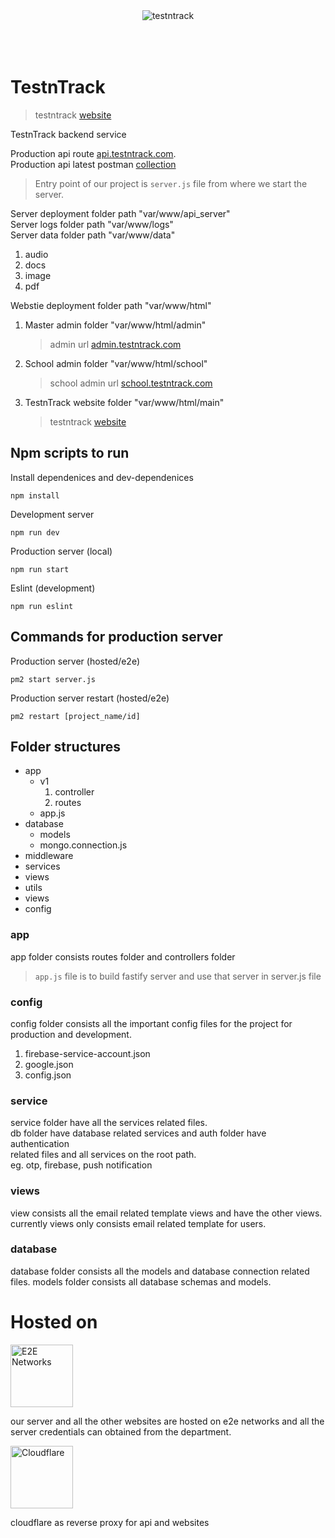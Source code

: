 <div style="display: flex; justify-content: center; padding-bottom: 50px">
    <img src="https://www.testntrack.com/assets/images/logo.png" alt="testntrack"/>
</div>

# TestnTrack

> testntrack [website](https://www.testntrack.com/)

TestnTrack backend service

Production api route [api.testntrack.com](https://api.testntrack.com).  
Production api latest postman [collection](https://www.getpostman.com/collections/fb50ca09ace0c8f55363)

> Entry point of our project is `server.js` file from where we start the server.

Server deployment folder path "var/www/api_server"  
Server logs folder path "var/www/logs"  
Server data folder path "var/www/data"

1. audio
2. docs
3. image
4. pdf

Webstie deployment folder path "var/www/html"

1. Master admin folder "var/www/html/admin"

    > admin url [admin.testntrack.com](https://admin.testntrack.com)

2. School admin folder "var/www/html/school"

    > school admin url [school.testntrack.com](https://school.testntrack.com)

3. TestnTrack website folder "var/www/html/main"

    > testntrack [website](https://www.testntrack.com/)

## Npm scripts to run

Install dependenices and dev-dependenices

```
npm install
```

Development server

```
npm run dev
```

Production server (local)

```
npm run start
```

Eslint (development)

```
npm run eslint
```

## Commands for production server

Production server (hosted/e2e)

```
pm2 start server.js
```

Production server restart (hosted/e2e)

```
pm2 restart [project_name/id]
```

## Folder structures

-   app
    -   v1
        1. controller
        2. routes
    -   app.js
-   database
    -   models
    -   mongo.connection.js
-   middleware
-   services
-   views
-   utils
-   views
-   config

### app

app folder consists routes folder and controllers folder

> `app.js` file is to build fastify server and use that server in server.js file

### config

config folder consists all the important config files for the project for production and development.

1. firebase-service-account.json
2. google.json
3. config.json

### service

service folder have all the services related files.  
db folder have database related services and auth folder have authentication  
related files and all services on the root path.  
eg. otp, firebase, push notification

### views

view consists all the email related template views and have the other views.
currently views only consists email related template for users.

### database

database folder consists all the models and database connection related files.
models folder consists all database schemas and models.

# Hosted on

<img src="https://www.e2enetworks.com/wp-content/themes/e2enetworks/images/E2Enetworks-logo.svg" alt="E2E Networks" width="100"/>

our server and all the other websites are hosted on e2e networks and all the server credentials can obtained from the department.

<!-- <svg viewBox="0 0 105 36" role="img" width="105px" height="41px" aria-hidden="true"><path fill="#222222" d="M11.679 26.754h2.353v6.423h4.111v2.06H11.68v-8.483zM20.58 31.02v-.024c0-2.436 1.965-4.412 4.584-4.412 2.62 0 4.56 1.951 4.56 4.387v.025c0 2.436-1.965 4.41-4.584 4.41-2.618 0-4.56-1.95-4.56-4.386zm6.743 0v-.024c0-1.223-.885-2.291-2.183-2.291-1.285 0-2.147 1.042-2.147 2.266v.025c0 1.222.886 2.29 2.171 2.29 1.298 0 2.159-1.042 2.159-2.266zM32.604 31.517v-4.763h2.389v4.714c0 1.223.618 1.806 1.564 1.806.946 0 1.564-.557 1.564-1.745v-4.775h2.39v4.7c0 2.74-1.564 3.939-3.978 3.939s-3.93-1.223-3.93-3.878M44.112 26.755h3.274c3.032 0 4.79 1.744 4.79 4.192v.025c0 2.447-1.782 4.265-4.838 4.265h-3.226v-8.483zm3.31 6.397c1.408 0 2.34-.775 2.34-2.146v-.024c0-1.357-.932-2.145-2.34-2.145h-.958v4.316l.959-.001zM55.596 26.754h6.791v2.06h-4.438v1.442h4.014v1.951h-4.014v3.03h-2.353v-8.483zM65.661 26.754h2.353v6.423h4.111v2.06h-6.464v-8.483zM78.273 26.693h2.268l3.614 8.544h-2.522l-.62-1.515H77.74l-.606 1.515h-2.474l3.614-8.544zm2.062 5.2l-.946-2.413-.959 2.412h1.905zM87.186 26.754H91.2c1.298 0 2.195.34 2.765.921.498.485.752 1.14.752 1.976v.024c0 1.296-.693 2.156-1.746 2.605l2.025 2.957H92.28l-1.71-2.57h-1.03v2.57h-2.353v-8.483zm3.905 4.072c.8 0 1.262-.388 1.262-1.006v-.024c0-.667-.486-1.006-1.275-1.006h-1.54v2.038l1.553-.002zM98.112 26.754h6.827v2h-4.498v1.284h4.075v1.854h-4.075v1.346H105v1.999h-6.888v-8.483zM6.528 32.014c-.33.744-1.023 1.272-1.944 1.272-1.286 0-2.171-1.067-2.171-2.29v-.025c0-1.223.86-2.266 2.146-2.266.97 0 1.708.595 2.02 1.406h2.48c-.398-2.02-2.173-3.526-4.475-3.526-2.62 0-4.584 1.977-4.584 4.41v.024c0 2.436 1.94 4.388 4.56 4.388 2.24 0 3.991-1.45 4.453-3.393H6.528z"></path><path d="M89.012 22.355l.257-.887c.306-1.056.192-2.031-.321-2.748-.472-.66-1.259-1.049-2.214-1.094l-18.096-.229a.358.358 0 01-.285-.151.367.367 0 01-.04-.326.481.481 0 01.42-.321l18.263-.232c2.166-.099 4.512-1.856 5.333-3.998L93.37 9.65a.659.659 0 00.028-.36C92.216 3.975 87.468 0 81.792 0c-5.23 0-9.67 3.373-11.263 8.061a5.34 5.34 0 00-3.756-1.039 5.356 5.356 0 00-4.637 6.644c-4.099.12-7.386 3.475-7.386 7.6 0 .368.028.735.082 1.1a.354.354 0 00.348.305l33.408.004h.009a.44.44 0 00.415-.32z" fill="#F6821F"></path><path d="M95.04 9.847c-.167 0-.334.004-.5.013a.28.28 0 00-.079.017.285.285 0 00-.182.192l-.712 2.456c-.305 1.055-.192 2.03.322 2.746.471.661 1.258 1.05 2.213 1.094l3.858.232a.351.351 0 01.275.149.365.365 0 01.041.328.484.484 0 01-.42.32l-4.008.232c-2.176.1-4.521 1.856-5.342 3.998l-.29.756a.212.212 0 00.095.262c.03.017.062.027.096.028h13.802a.366.366 0 00.356-.265 9.846 9.846 0 00.367-2.677c-.001-5.457-4.429-9.88-9.891-9.88z" fill="#FBAD41"></path></svg> -->
<img src="https://encrypted-tbn0.gstatic.com/images?q=tbn:ANd9GcRAAVxcR_2mZUF_lyOa1f8p2QLWWgioe8JOuPnKpjORe-N0_ufcK9PvOu0EMjxhMFZMWXE&usqp=CAU" alt="Cloudflare" width="100"/>

cloudflare as reverse proxy for api and websites
